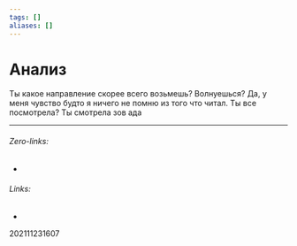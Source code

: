 ```yaml
---
tags: []
aliases: []
---
```

# Анализ
Ты какое направление скорее всего возьмешь?
Волнуешься?
Да, у меня чувство будто я ничего не помню из того что читал.
Ты все посмотрела?
Ты смотрела зов ада


___
###### Zero-links:
-
###### Links:
-

202111231607